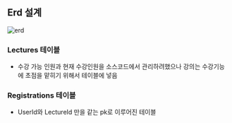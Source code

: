 ## Erd 설계
![erd](https://github.com/user-attachments/assets/96bd8068-ed22-4163-b2e4-cd2faa4b0c7e)



### Lectures 테이블
- 수강 가능 인원과 현재 수강인원을 소스코드에서 관리하려했으나
  강의는 수강기능에 초점을 맡히기 위해서 테이블에 넣음

### Registrations 테이블
- UserId와 LectureId 만을 같는 pk로 이루어진 테이블 